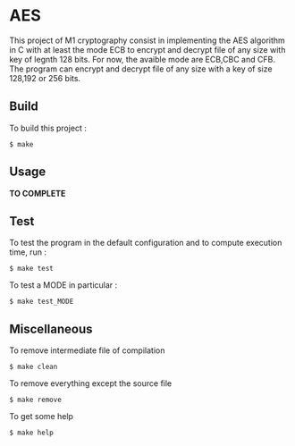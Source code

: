 # AES

This project of M1 cryptography consist in implementing the AES algorithm in C with at least the mode ECB to encrypt and decrypt file of any size with key of legnth 128 bits.
For now, the avaible mode are ECB,CBC and CFB. The program can encrypt and decrypt file of any size with a key of size 128,192 or 256 bits.

## Build 

To build this project :

```shell
$ make 
```

## Usage

**TO COMPLETE**

## Test 

To test the program in the default configuration and to compute execution time, run :

```shell
$ make test 
```

To test a MODE in particular :

```shell
$ make test_MODE
```

## Miscellaneous

To remove intermediate file of compilation

```shell
$ make clean
```

To remove everything except the source file

```shell
$ make remove
```

To get some help

```shell
$ make help
```